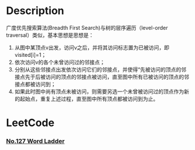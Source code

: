 # Description
广度优先搜索算法(Breadth First Search)与树的层序遍历（level-order traversal）类似，基本思想是思想是：

1. 从图中某顶点v出发，访问v之后，并将其访问标志置为已被访问，即visited[i]=1； 
2. 依次访问v的各个未曾访问过的邻接点； 
3. 分别从这些邻接点出发依次访问它们的邻接点，并使得“先被访问的顶点的邻接点先于后被访问的顶点的邻接点被访问，直至图中所有已被访问的顶点的邻接点都被访问到； 
4. 如果此时图中尚有顶点未被访问，则需要另选一个未曾被访问过的顶点作为新的起始点，重复上述过程，直至图中所有顶点都被访问到为止。

# LeetCode

### [No.127 Word Ladder](https://leetcode.com/problems/word-ladder/)
